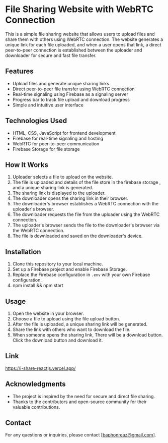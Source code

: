 # File Sharing Website with WebRTC Connection

This is a simple file sharing website that allows users to upload files and share them with others using WebRTC connection. The website generates a unique link for each file uploaded, and when a user opens that link, a direct peer-to-peer connection is established between the uploader and downloader for secure and fast file transfer.

## Features

- Upload files and generate unique sharing links
- Direct peer-to-peer file transfer using WebRTC connection
- Real-time signaling using Firebase as a signaling server
- Progress bar to track file upload and download progress
- Simple and intuitive user interface

## Technologies Used

- HTML, CSS, JavaScript for frontend development
- Firebase for real-time signaling and hosting
- WebRTC for peer-to-peer communication
- Firebase Storage for file storage

## How It Works

1. Uploader selects a file to upload on the website.
2. The file is uploaded and details of the file store in the firebase storage , and a unique sharing link is generated.
3. The sharing link is displayed to the uploader.
4. The downloader opens the sharing link in their browser.
5. The downloader's browser establishes a WebRTC connection with the uploader's browser.
6. The downloader requests the file from the uploader using the WebRTC connection.
7. The uploader's browser sends the file to the downloader's browser via the WebRTC connection.
8. The file is downloaded and saved on the downloader's device.

## Installation

1. Clone this repository to your local machine.
2. Set up a Firebase project and enable Firebase Storage.
3. Replace the Firebase configuration in `.env` with your own Firebase configuration.
4. npm install && npm start

## Usage

1. Open the website in your browser.
2. Choose a file to upload using the file upload button.
3. After the file is uploaded, a unique sharing link will be generated.
4. Share the link with others who want to download the file.
5. When someone opens the sharing link, There will be a download button. Click the download button and download it.


## Link
https://i-share-reactjs.vercel.app/

## Acknowledgments

- The project is inspired by the need for secure and direct file sharing.
- Thanks to the contributors and open-source community for their valuable contributions.

## Contact

For any questions or inquiries, please contact [baphonreaz@gmail.com].
